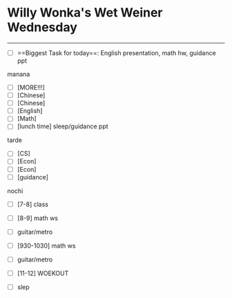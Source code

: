 # Willy Wonka's Wet Weiner Wednesday
---
- [ ] ==Biggest Task for today==: English presentation, math hw, guidance ppt

manana
- [ ] [MORE!!!] 
- [ ] [Chinese] 
- [ ] [Chinese] 
- [ ] [English] 
- [ ] [Math] 
- [ ] [lunch time] sleep/guidance ppt

tarde
- [ ] [CS] 
- [ ] [Econ] 
- [ ] [Econ] 
- [ ] [guidance] 

nochi
- [ ] [7-8] class
- [ ] [8-9] math ws
- [ ] guitar/metro
- [ ] [930-1030] math ws
- [ ] guitar/metro
- [ ] [11-12] WOEKOUT
- [ ] slep


